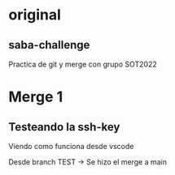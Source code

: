 # original
## saba-challenge
Practica de git y merge con grupo SOT2022

# Merge 1
## Testeando la ssh-key

Viendo como funciona desde vscode

Desde branch TEST -> Se hizo el merge a main

